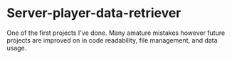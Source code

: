 # Server-player-data-retriever
One of the first projects I've done.
Many amature mistakes however future projects are improved on in code readability, file management, and data usage.

